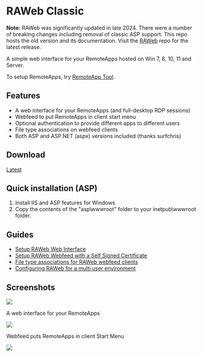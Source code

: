 # RAWeb Classic

**Note:** RAWeb was significantly updated in late 2024. There were a number of breaking changes including removal of classic ASP support. This repo hosts the old version and its documentation. Visit the [RAWeb](https://github.com/kimmknight/raweb) repo for the latest release.

A simple web interface for your RemoteApps hosted on Win 7, 8, 10, 11 and Server.

To setup RemoteApps, try [RemoteApp Tool](https://github.com/kimmknight/remoteapptool).

## Features

* A web interface for your RemoteApps (and full-desktop RDP sessions)
* Webfeed to put RemoteApps in client start menu
* Optional authentication to provide different apps to different users
* File type associations on webfeed clients
* Both ASP and ASP.NET (aspx) versions included (thanks surfchris)

## Download

[Latest](https://github.com/kimmknight/raweb-classic/archive/master.zip)

## Quick installation (ASP)

1. Install IIS and ASP features for Windows
2. Copy the contents of the "asp\wwwroot" folder to your inetpub\wwwroot folder.

## Guides

* [Setup RAWeb Web Interface](https://github.com/kimmknight/raweb-classic/wiki/Setup-RAWeb-Web-Interface)
* [Setup RAWeb Webfeed with a Self Signed Certificate](https://github.com/kimmknight/raweb-classic/wiki/Setup-RAWeb-Webfeed-with-a-Self-Signed-Certificate)
* [File type associations for RAWeb webfeed clients](https://github.com/kimmknight/raweb-classic/wiki/File-type-associations-for-RAWeb-webfeed-clients)
* [Configuring RAWeb for a multi user environment](https://github.com/kimmknight/raweb-classic/wiki/Configuring-RAWeb-for-a-multi-user-environment)

## Screenshots

![](https://github.com/kimmknight/raweb-classic/wiki/images/screenshots/raweb0020.png)

A web interface for your RemoteApps

![](https://github.com/kimmknight/raweb-classic/wiki/images/screenshots/rawebfeed.png)

Webfeed puts RemoteApps in client Start Menu

![](https://github.com/kimmknight/raweb-classic/wiki/images/screenshots/win8webfeedcrop.jpg)
